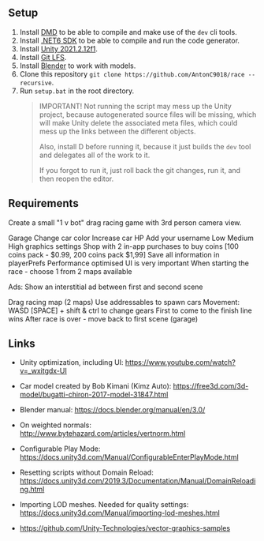 ## Setup

1. Install [DMD](https://dlang.org/download.html) to be able to compile and make use of the `dev` cli tools.
2. Install [.NET6 SDK](https://dotnet.microsoft.com/en-us/download/dotnet/6.0) to be able to compile and run the code generator.
3. Install [Unity 2021.2.12f1](https://unity3d.com/unity/whats-new/2021.2.12).
4. Install [Git LFS](https://git-lfs.github.com/).
5. Install [Blender](https://www.blender.org/) to work with models.
6. Clone this repository `git clone https://github.com/AntonC9018/race --recursive`.
7. Run `setup.bat` in the root directory.
   > IMPORTANT!
   > Not running the script may mess up the Unity project, because autogenerated source files will be missing,
   > which will make Unity delete the associated meta files, which could mess up the links between the different objects.
   > 
   > Also, install D before running it, because it just builds the `dev` tool and delegates all of the work to it.
   >
   > If you forgot to run it, just roll back the git changes, run it, and then reopen the editor.


## Requirements

Create a small "1 v bot" drag racing game with 3rd person camera view.

Garage
Change car color
Increase car HP
Add your username
Low Medium High graphics settings
Shop with 2 in-app purchases to buy coins [100 coins pack - $0.99, 200
coins pack $1,99]
Save all information in playerPrefs
Performance optimised UI is very important
When starting the race - choose 1 from 2 maps available

Ads:
Show an interstitial ad between first and second scene

Drag racing map (2 maps)
Use addressables to spawn cars
Movement: WASD [SPACE] + shift & ctrl to change gears
First to come to the finish line wins
After race is over - move back to first scene (garage)

## Links

* Unity optimization, including UI: https://www.youtube.com/watch?v=_wxitgdx-UI

* Car model created by Bob Kimani (Kimz Auto): https://free3d.com/3d-model/bugatti-chiron-2017-model-31847.html

* Blender manual: https://docs.blender.org/manual/en/3.0/

* On weighted normals: http://www.bytehazard.com/articles/vertnorm.html

* Configurable Play Mode: https://docs.unity3d.com/Manual/ConfigurableEnterPlayMode.html

* Resetting scripts without Domain Reload: https://docs.unity3d.com/2019.3/Documentation/Manual/DomainReloading.html

* Importing LOD meshes. Needed for quality settings: https://docs.unity3d.com/Manual/importing-lod-meshes.html

* https://github.com/Unity-Technologies/vector-graphics-samples

